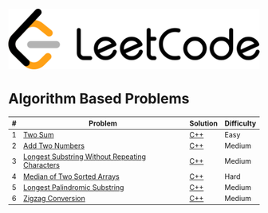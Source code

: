 ![](https://github.com/codeplusmath/leetcode-solutions/blob/main/leet-code.png)

Algorithm Based Problems
====


| # | Problem | Solution | Difficulty |
|---| ----- | -------- | ---------- |
|1|[Two Sum](https://leetcode.com/problems/two-sum/) | [C++](https://github.com/codeplusmath/leetcode-solutions/blob/main/Two_Sum.cpp)|Easy|
|2|[Add Two Numbers](https://leetcode.com/problems/add-two-numbers/) | [C++](https://github.com/codeplusmath/leetcode-solutions/blob/main/Add-Two-Numbers.cpp)|Medium|
|3|[Longest Substring Without Repeating Characters](https://leetcode.com/problems/longest-substring-without-repeating-characters/) | [C++](https://github.com/codeplusmath/leetcode-solutions/blob/main/Add-Two-Numbers.cpp)|Medium|
|4|[Median of Two Sorted Arrays](https://leetcode.com/problems/median-of-two-sorted-arrays/) | [C++](https://github.com/codeplusmath/leetcode-solutions/blob/main/Median-of-Two-Sorted-Arrays.cpp)|Hard|
|5|[Longest Palindromic Substring](https://leetcode.com/problems/longest-palindromic-substring/) | [C++](https://github.com/codeplusmath/leetcode-solutions/blob/main/Longest-Palindromic-Substring.cpp)|Medium|
|6|[Zigzag Conversion](https://leetcode.com/problems/zigzag-conversion/) | [C++](https://github.com/codeplusmath/leetcode-solutions/blob/main/6-Zigzag.cpp)|Medium|
